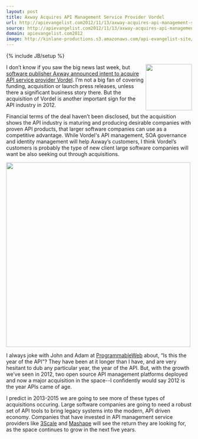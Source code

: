 ```yaml
---
layout: post
title: Axway Acquires API Management Service Provider Vordel
url: http://apievangelist.com2012/11/13/axway-acquires-api-management-service-provider-vordel/
source: http://apievangelist.com2012/11/13/axway-acquires-api-management-service-provider-vordel/
domain: apievangelist.com2012
image: http://kinlane-productions.s3.amazonaws.com/api-evangelist-site/blog/vordel_logo.png
---
```

{% include JB/setup %}<p>
     <a href="http://www.vordel.com/"><img src="https://s3.amazonaws.com/kinlane-productions/api-service-providers/vordel/vordel_logo_100x50.jpg"  width="125" align="right" /></a>
</p>
<p>
     I don’t know if you saw the big news last week, but <a title="software publisher Axway announced intent to acquire API service provider Vordel" href="http://www.vordel.com/company/axway_acquires_vordel.html">software publisher Axway announced intent to acquire API service provider Vordel</a>. I’m not a big fan of covering funding, acquisition or launch press releases, unless there a significant business story there. But the acquisition of Vordel is another important sign for the API industry in 2012.
</p>
<p>
     Financial terms of the deal haven’t been disclosed, but the acquisition shows the API industry is maturing and producing desirable companies with proven API products, that larger software companies can use as a competitive advantage. While Vordel's API management, SOA governance and identity management will help Axway’s customers, I think Vordel’s customers is probably the type of new client large software companies will want be also seeking out through acquisitions.
</p>
<p>
     <img src="https://s3.amazonaws.com/kinlane-productions/api-service-providers/vordel/Axway-Acquires-Vordel_779x119_Secondary.jpg"  width="500" />
</p>
<p>
     I always joke with John and Adam at <a href="http://programmableweb.com">ProgrammableWeb</a> about, “Is this the year of the API”? They have been at it longer than I have, and are very hesitant to dub any particular year, the year of the API. But, with the growth we’ve seen in 2012, two open source API management platforms deployed and now a major acquisition in the space--I confidently would say 2012 is the year APIs came of age.
</p>
<p>
     I predict in 2013-2015 we are going to see more of these types of acquisitions occuring. Large software companies are going to need a robust set of API tools to bring legacy systems into the modern, API driven economy. Companies that have invested in API management service providers like <a title="3Scale" href="http://3scale.net">3Scale</a> and <a title="Mashape" href="http://mashape.com">Mashape</a> will see the return they are looking for, as the space continues to grow in the next five years.
</p>
